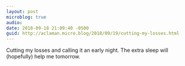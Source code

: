 ```yaml
---
layout: post
microblog: true
audio: 
date: 2018-09-18 21:09:40 -0500
guid: http://aclaman.micro.blog/2018/09/19/cutting-my-losses.html
---
```

Cutting my losses and calling it an early night. The extra sleep will (hopefully) help me tomorrow.
